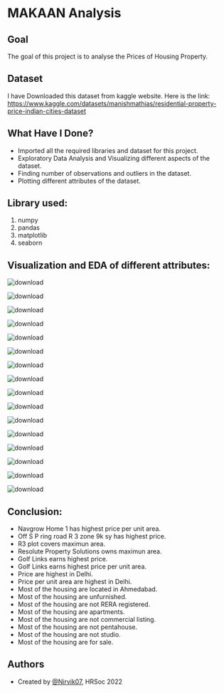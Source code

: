 
# MAKAAN Analysis

## Goal

The goal of this project is to analyse the Prices of Housing Property.
## Dataset
I have Downloaded this dataset from kaggle website. Here is the link: https://www.kaggle.com/datasets/manishmathias/residential-property-price-indian-cities-dataset

## What Have I Done?

- Imported all the required libraries and dataset for this project.
- Exploratory Data Analysis and Visualizing different aspects of the dataset.
- Finding number of observations and outliers in the dataset.
- Plotting different attributes of the dataset.
## Library used:
1. numpy
2. pandas
3. matplotlib 
4. seaborn
## Visualization and EDA of different attributes:

![download](https://user-images.githubusercontent.com/97960335/181585856-1a37f542-ccbc-438d-acc5-cd72256d70af.png)

![download](https://user-images.githubusercontent.com/97960335/181585892-e8d8519f-a1ad-4159-a342-6ea97d334b66.png)

![download](https://user-images.githubusercontent.com/97960335/181585952-5ba42919-d0fa-4e2d-b2c2-67697cd701ab.png)

![download](https://user-images.githubusercontent.com/97960335/181585995-151cd626-755b-4086-a00f-696c81431ab3.png)

![download](https://user-images.githubusercontent.com/97960335/181586016-caf7fcb5-7268-41aa-b7d0-4eaecaece756.png)

![download](https://user-images.githubusercontent.com/97960335/181586085-14965e11-6db9-42c2-8556-ede370c57ecc.png)

![download](https://user-images.githubusercontent.com/97960335/181586110-ff400130-6839-4a4b-a246-fcbbf2518cfe.png)

![download](https://user-images.githubusercontent.com/97960335/181586138-4d2b16c7-3dad-48bd-b025-2fbfa3919348.png)

![download](https://user-images.githubusercontent.com/97960335/181586171-5b022df1-6d64-4547-abcc-c58f740b4fa3.png)

![download](https://user-images.githubusercontent.com/97960335/181586230-0d1050fa-1f22-4eab-9357-f854a99b53ab.png)

![download](https://user-images.githubusercontent.com/97960335/181586256-54ea720f-d31a-4e1e-8da3-ddaeab55dc3d.png)

![download](https://user-images.githubusercontent.com/97960335/181586275-11931a67-70e5-497c-b2a3-5c0b80ef4fb0.png)

![download](https://user-images.githubusercontent.com/97960335/181586298-50e56033-970e-4c3d-9aeb-40eca498db9b.png)

![download](https://user-images.githubusercontent.com/97960335/181586321-6444ed7c-43f0-4688-9dc7-c577eae218ac.png)

![download](https://user-images.githubusercontent.com/97960335/181586339-1173472f-f505-4dcd-aa28-a404ceb20031.png)

![download](https://user-images.githubusercontent.com/97960335/181586423-37cc2ad1-d9cc-42fd-bea3-3a185bbc486f.png)

## Conclusion:

- Navgrow Home 1 has highest price per unit area.
- Off S P ring road R 3 zone 9k sy has highest price.
- R3 plot covers maximun area.
- Resolute Property Solutions owns maximun area.
- Golf Links earns highest price.
- Golf Links earns highest price per unit area.
- Price are highest in Delhi.
- Price per unit area are highest in Delhi.
- Most of the housing are located in Ahmedabad.
- Most of the housing are unfurnished.
- Most of the housing are not RERA registered.
- Most of the housing are apartments.
- Most of the housing are not commercial listing.
- Most of the housing are not pentahouse.
- Most of the housing are not studio.
- Most of the housing are for sale.
## Authors

- Created by [@Nirvik07](https://github.com/Nirvik07), HRSoc 2022

